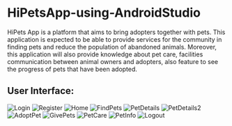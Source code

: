 # HiPetsApp-using-AndroidStudio
HiPets App is a platform that aims to bring adopters together with pets. 
This application is expected to be able to provide services for the community in finding pets and reduce the population of abandoned animals. 
Moreover, this application will also provide knowledge about pet care, facilities communication between animal owners and adopters, also feature to see the progress of pets that have been adopted.


## User Interface:

![Login](/documentations/1.%20login.png) ![Register](documentations/2.%20register.png) 
![Home](documentations/3.%20home.png) ![FindPets](documentations/4.%20findpets.png)
![PetDetails](documentations/5.%20petdetails.png) ![PetDetails2](documentations/6.%20petdetails2.png)
![AdoptPet](documentations/7.%20adoptpet.png) ![GivePets](documentations/8.%20givepets.png)
![PetCare](documentations/8.%20petcare.png) ![PetInfo](documentations/9.%20petinfo.png)
![Logout](documentations/10.%20logout.png)

